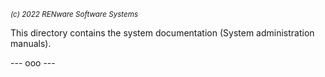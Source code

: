 <small>*(c) 2022 RENware Software Systems*</small>



This directory contains the system documentation (System administration manuals).


--- ooo ---
